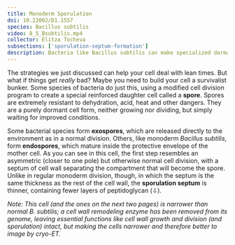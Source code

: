 ```yaml
---
title: Monoderm Sporulation
doi: 10.22002/D1.1557
species: Bacillus subtilis
video: 8_5_Bsubtilis.mp4
collector: Elitza Tocheva
subsections: ['sporulation-septum-formation']
description: Bacteria like Bacillus subtilis can make specialized dormant cells called spores that are highly resistant to acid, heat and dehydration
---
```


The strategies we just discussed can help your cell deal with lean times. But what if things get *really* bad? Maybe you need to build your cell a survivalist bunker. Some species of bacteria do just this, using a modified cell division program to create a special reinforced daughter cell called a **spore**. Spores are extremely resistant to dehydration, acid, heat and other dangers. They are a purely dormant cell form, neither growing nor dividing, but simply waiting for improved conditions.

Some bacterial species form **exospores**, which are released directly to the environment as in a normal division. Others, like monoderm *Bacillus subtilis*, form **endospores**, which mature inside the protective envelope of the mother cell. As you can see in this cell, the first step resembles an asymmetric (closer to one pole) but otherwise normal cell division, with a septum of cell wall separating the compartment that will become the spore. Unlike in regular monoderm division, though, in which the septum is the same thickness as the rest of the cell wall, the **sporulation septum** is thinner, containing fewer layers of peptidoglycan (⇩).

*Note: This cell (and the ones on the next two pages) is narrower than normal *B. subtilis*; a cell wall remodeling enzyme has been removed from its genome, leaving essential functions like cell wall growth and division (and sporulation) intact, but making the cells narrower and therefore better to image by cryo-ET.*

